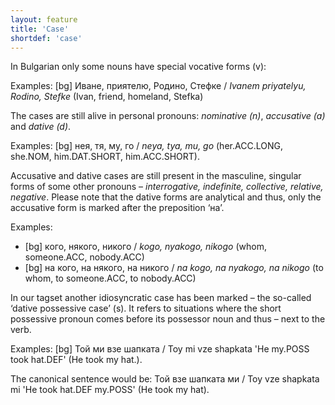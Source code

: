 ```yaml
---
layout: feature
title: 'Case'
shortdef: 'case'
---
```


In Bulgarian only some nouns have special vocative forms (v):

Examples: [bg] Иване, приятелю, Родино, Стефке / _Ivanem priyatelyu, Rodino, Stefke_ (Ivan, friend, homeland, Stefka)

The cases are still alive in personal pronouns: _nominative (n)_, _accusative (a)_ and _dative (d)_.

Examples: [bg] нея, тя, му, го / _neya, tya, mu, go_ (her.ACC.LONG, she.NOM, him.DAT.SHORT, him.ACC.SHORT).

Accusative and dative cases are still present in the masculine, singular forms of some other pronouns – _interrogative, indefinite, collective, relative, negative_. Please note that the dative forms are analytical and thus, only the accusative form is marked after the preposition ‘на’.

Examples: 
- [bg] кого, някого, никого / _kogo, nyakogo, nikogo_ (whom, someone.ACC, nobody.ACC)
- [bg] на кого, на някого, на никого / _na kogo, na nyakogo, na nikogo_ (to whom, to someone.ACC, to nobody.ACC)

In our tagset another idiosyncratic case has been marked – the so-called ‘dative possessive case’ (s). It refers to situations where the short possessive pronoun comes before its possessor noun and thus – next to the verb.

Examples: [bg] Той ми взе шапката / Toy mi vze shapkata 'He my.POSS took hat.DEF' (He took my hat.). 

The canonical sentence would be: Той взе шапката ми / Toy vze shapkata mi 'He took hat.DEF my.POSS' (He took my hat).


